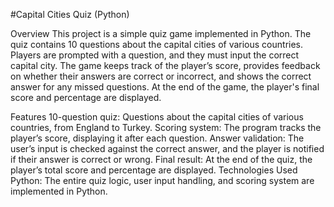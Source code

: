 #Capital Cities Quiz (Python)


Overview
This project is a simple quiz game implemented in Python. The quiz contains 10 questions about the capital cities of various countries. Players are prompted with a question, and they must input the correct capital city. The game keeps track of the player’s score, provides feedback on whether their answers are correct or incorrect, and shows the correct answer for any missed questions. At the end of the game, the player's final score and percentage are displayed.

Features
10-question quiz: Questions about the capital cities of various countries, from England to Turkey.
Scoring system: The program tracks the player’s score, displaying it after each question.
Answer validation: The user’s input is checked against the correct answer, and the player is notified if their answer is correct or wrong.
Final result: At the end of the quiz, the player’s total score and percentage are displayed.
Technologies Used
Python: The entire quiz logic, user input handling, and scoring system are implemented in Python.
